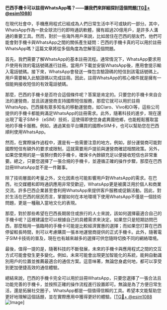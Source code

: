 **巴西手機卡可以註冊WhatsApp嗎？——讓我們來詳細探討這個問題[[TG💪+ @esim1088](https://t.me/s/esim1088)]**

在現代社會中，手機應用程式已經成為人們日常生活中不可或缺的一部分。其中，WhatsApp作為一款全球流行的即時通訊軟體，擁有超過20億用戶，是許多人溝通的重要工具。然而，對於一些海外用戶來說，比如居住在巴西的朋友們，他們可能會對手機卡與WhatsApp之間的關係產生疑問：巴西的手機卡真的可以用於註冊WhatsApp嗎？這篇文章將從多個角度為您解答這個問題。

首先，我們需要了解WhatsApp的基本註冊流程。通常情況下，WhatsApp要求用戶使用有效的電話號碼進行註冊。當用戶下載並安裝WhatsApp後，應用會提示輸入電話號碼。接下來，WhatsApp會發送一條包含驗證碼的短信到該電話號碼上。用戶需要輸入此驗證碼以完成註冊。因此，註冊WhatsApp的核心條件就是擁有一個能夠接收短信的有效電話號碼。

那麼，巴西的手機卡是否符合這個條件呢？答案是肯定的。只要您的手機卡來自合法的運營商，並且該運營商支持國際短信服務，那麼它就可以用於註冊WhatsApp。巴西擁有眾多知名的移動運營商，如Claro、Vivo和Oi等，這些公司提供的手機卡都能夠滿足WhatsApp的註冊需求。此外，隨著科技的進步，現在還出現了電子SIM卡（eSIM）技術，這使得即使您身處異國他鄉，也能輕鬆獲取當地的手機卡服務。例如，通過某些平台購買的國際eSIM卡，也可以幫助您在巴西順利使用WhatsApp。

然而，在實際操作過程中，還是有一些需要注意的地方。例如，部分運營商可能對國際短信有額外的要求或限制，這就需要用戶提前與運營商確認相關政策。另外，如果您使用的是一張預付費的手機卡，確保卡內餘額充足以便接收短信也非常重要。總之，只要您選擇了一張合規的手機卡，並遵循正確的操作步驟，那麼在巴西註冊WhatsApp並不是一件難事。

除了技術層面的考量之外，文化因素也可能影響用戶對WhatsApp的需求。在巴西，社交媒體和即時通訊應用非常受歡迎，WhatsApp更是被廣泛用於個人和商業交流。許多巴西企業甚至會利用WhatsApp來提供客戶服務或促銷活動。因此，對於生活在巴西的居民而言，掌握如何在本地環境下使用WhatsApp不僅是一個技術問題，更是一種融入當地文化的表現。

那麼，對於那些希望在巴西長期居住或旅行的人士來說，該如何選擇最適合自己的手機卡呢？這裡建議您可以根據自己的具體需求來決定。如果您只是短期訪問巴西，那麼租用一張臨時的手機卡可能是比較經濟實惠的選擇；而如果您打算在巴西停留較長時間，則可以考慮購買一張本地運營商提供的正式手機卡。此外，隨著電子SIM卡技術的普及，現在也有越來越多的選擇可供您隨時切換不同的網絡環境。

最後，值得一提的是，隨著科技的不斷發展，未來的手機卡與應用程式之間的交互方式可能會發生更多變化。例如，未來可能會出現更加智能化的系統，能夠自動識別用戶的位置並推薦最適合的通信方案。這意味著，無論您身處何地，都可以享受到更加便捷高效的通信體驗。

總結來說，巴西的手機卡完全可以用於註冊WhatsApp，只要您選擇了一張合法且功能完善的手機卡，並按照正確的操作流程進行設置即可。無論是為了方便日常生活，還是拓展社交圈子，WhatsApp都是一個值得信賴的工具。希望本文能幫助您更好地理解這個話題，並在實際應用中獲得更好的體驗。[[TG💪+ @esim1088](https://t.me/s/esim1088) ![Image](https://i.postimg.cc/4NQfJmqS/Snipaste-2025-05-13-00-14-12.png)]